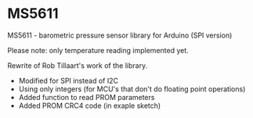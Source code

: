# MS5611
MS5611 - barometric pressure sensor library for Arduino (SPI version)

Please note: only temperature reading implemented yet.


Rewrite of Rob Tillaart's work of the library.
- Modified for SPI instead of I2C
- Using only integers (for MCU's that don't do floating point operations)
- Added function to read PROM parameters
- Added PROM CRC4 code (in exaple sketch)
